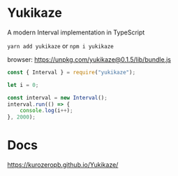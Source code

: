 # Yukikaze
A modern Interval implementation in TypeScript

`yarn add yukikaze` or `npm i yukikaze`

browser: https://unpkg.com/yukikaze@0.1.5/lib/bundle.js

```js
const { Interval } = require("yukikaze");

let i = 0;

const interval = new Interval();
interval.run(() => {
    console.log(i++);
}, 2000);
```

# Docs
https://kurozeropb.github.io/Yukikaze/